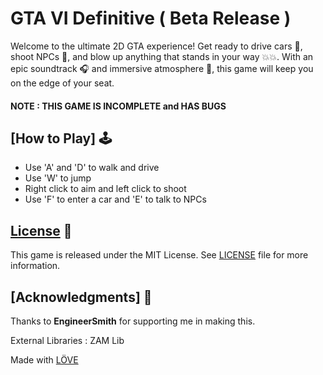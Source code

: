 # GTA VI Definitive ( Beta Release )

Welcome to the ultimate 2D GTA experience! Get ready to drive cars 🚗, shoot NPCs 👥, and blow up anything that stands in your way 💥💥. With an epic soundtrack 🎧 and immersive atmosphere 🌃, this game will keep you on the edge of your seat.

#### NOTE : THIS GAME IS INCOMPLETE and HAS BUGS

## [How to Play] 🕹️

- Use 'A' and 'D' to walk and drive
- Use 'W' to jump
- Right click to aim and left click to shoot
- Use 'F' to enter a car and 'E' to talk to NPCs

## [License](LICENSE) 🔖

This game is released under the MIT License. See [LICENSE](LICENSE) file for more information.

## [Acknowledgments] 🙏

Thanks to **EngineerSmith** for supporting me in making this.

External Libraries : ZAM Lib

Made with [LÖVE](https://love2d.org/)
